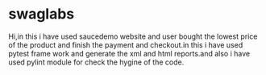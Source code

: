 # swaglabs
Hi,in this i have used saucedemo website and user bought the lowest price of the product and finish the payment and checkout.in this i have used pytest frame work and generate the xml and html reports.and also i have used pylint module for check the hygine of the code. 
